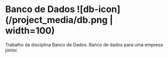 # Banco de Dados ![db-icon](/project_media/db.png | width=100)
Trabalho da disciplina Banco de Dados. Banco de dados para uma empresa júnior.

